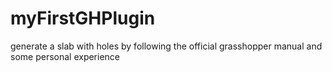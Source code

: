 # myFirstGHPlugin
generate a slab with holes by following the official grasshopper manual and some personal experience
